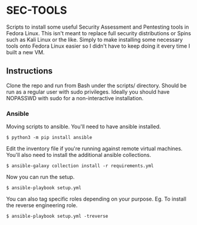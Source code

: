 # SEC-TOOLS

Scripts to install some useful Security Assessment and Pentesting tools in Fedora Linux.
This isn't meant to replace full security distributions or Spins such as Kali Linux or the like. Simply to make installing some necessary tools onto Fedora Linux easier so I didn't have to keep doing it every time I built a new VM.

## Instructions

Clone the repo and run from Bash under the scripts/ directory.
Should be run as a regular user with sudo privileges. Ideally you should have NOPASSWD with sudo for a non-interactive installation.


### Ansible

Moving scripts to ansible. You'll need to have ansible installed.

```
$ python3 -m pip install ansible
```

Edit the inventory file if you're running against remote virtual machines.
You'll also need to install the additional ansible collections.

```
$ ansible-galaxy collection install -r requirements.yml
```

Now you can run the setup.


```
$ ansible-playbook setup.yml
```

You can also tag specific roles depending on your purpose. Eg. To install the reverse engineering role.

```
$ ansible-playbook setup.yml -treverse
```